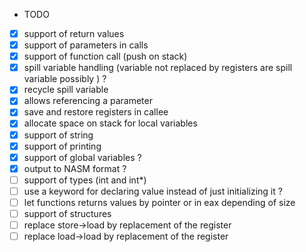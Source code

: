 -   TODO

*   [x] support of return values
*   [x] support of parameters in calls
*   [x] support of function call (push on stack)
*   [x] spill variable handling (variable not replaced by registers are spill variable possibly ) ?
*   [x] recycle spill variable
*   [x] allows referencing a parameter
*   [x] save and restore registers in callee
*   [x] allocate space on stack for local variables
*   [x] support of string
*   [x] support of printing
*   [x] support of global variables ?
*   [x] output to NASM format ?
*   [ ] support of types (int and int*)
*   [ ] use a keyword for declaring value instead of just initializing it ?
*   [ ] let functions returns values by pointer or in eax depending of size
*   [ ] support of structures
*   [ ] replace store->load by replacement of the register
*   [ ] replace load->load by replacement of the register

